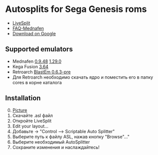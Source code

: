 
# Autosplits for Sega Genesis roms
- [LiveSplit](https://github.com/LiveSplit/LiveSplit/releases "LiveSplit on github")
- [FAQ-Mednafen](https://github.com/PakLomak/FAQ-Mednafen "Link on github")
- [Download on Google](https://drive.google.com/drive/folders/1ix3xfBxoVDZEmxUtok1llSrFGDg78VK_?usp=sharing "Link on Google")
## Supported emulators
- Mednafen [0.9.48](https://forum.fobby.net/index.php?t=msg&goto=5224&#msg_5224 "Download") [1.29.0](https://forum.fobby.net/index.php?t=rview&goto=6619&th=2057#msg_6619 "Download")
- Kega Fusion [3.64](https://segaretro.org/Kega_Fusion "Download")
- Retroarch [BlastEm 0.6.3-pre](https://buildbot.libretro.com/stable/ "Download")
- Для Retroarch необходимо скачать ядро и поместить его в папку cores в корне каталога
## Installation
0. [Picture](https://github.com/PakLomak/Sega_Genesis_Autosplits/blob/main/How%20add%20asl.jpg)
1. Скачайте .asl файл
2. Откройте LiveSplit
3. Edit your layout...
4. Добавьте -> "Control –> Scriptable Auto Splitter"
5. Выберите путь к файлу ASL, нажав кнопку "Browse"..."
6. Выберите необходимый AutoSplitter
7. Сохраните изменения и наслаждайтесь!
